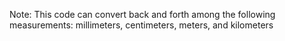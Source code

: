 Note: This code can convert back and forth among the following measurements:
millimeters, centimeters, meters, and kilometers
